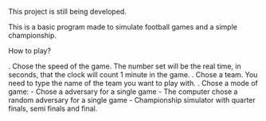 This project is still being developed.

This is a basic program made to simulate football games and a simple championship.

How to play?

   . Chose the speed of the game. The number set will be the real time, in seconds, that the clock will count 1 minute in the game.
   . Chose a team. You need to type the name of the team you want to play with.
   . Chose a mode of game:
       - Chose a adversary for a single game
       - The computer chose a random adversary for a single game
       - Championship simulator with quarter finals, semi finals and final.


   
